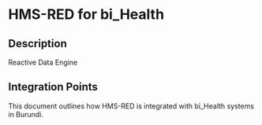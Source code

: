 # HMS-RED for bi_Health

## Description

Reactive Data Engine

## Integration Points

This document outlines how HMS-RED is integrated with bi_Health systems in Burundi.
